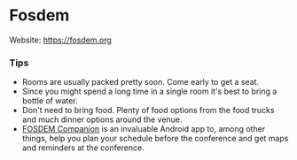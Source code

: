 # Fosdem 

Website: https://fosdem.org

### Tips

- Rooms are usually packed pretty soon. Come early to get a seat.
- Since you might spend a long time in a single room it's best to bring a bottle of water.
- Don't need to bring food. Plenty of food options from the food trucks and much dinner options around the venue.
- [FOSDEM Companion](https://f-droid.org/repository/browse/?fdfilter=fosdem&fdid=be.digitalia.fosdem) is an invaluable Android app to, among other things, help you plan your schedule before the conference and get maps and reminders at the conference.
